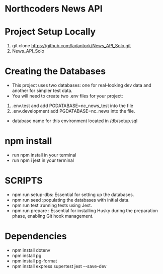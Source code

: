 # Northcoders News API

# Project Setup Locally

1. git clone https://github.com/ladantork/News_API_Solo.git
2. News_API_Solo

# Creating the Databases
- This project uses two databases: one for real-looking dev data and another for simpler test data.
- You will need to create two .env files for your project:
 1. .env.test and add PGDATABASE=nc_news_test into the file
 2. .env.development add PGDATABASE=nc_news  into the file.
 - database name for this environment located in /db/setup.sql

 # npm install
  - run npm install in your terminal 
  - run npm i jest in your terminal

# SCRIPTS
- npm run setup-dbs: Essential for setting up the databases.
- npm run seed :populating the databases with initial data.
- npm run test :running tests using Jest.
- npm run prepare : Essential for installing Husky during the preparation phase, enabling Git hook management.

# Dependencies
- npm install dotenv
- npm install pg
- npm install pg-format
- npm install express supertest jest --save-dev
